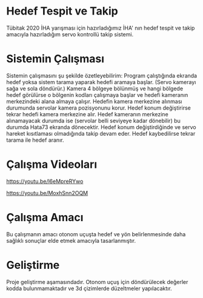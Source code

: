 # Hedef Tespit ve Takip
Tübitak 2020 İHA yarışması için hazırladığımız İHA' nın hedef tespit ve takip amacıyla hazırladığım servo kontrollü takip sistemi.

# Sistemin Çalışması
Sistemin çalışmasını şu şekilde özetleyebilirim:
Program çalıştığında ekranda hedef yoksa sistem tarama yaparak hedefi aramaya başlar. (Servo kamerayı sağa ve sola döndürür.)
Kamera 4 bölgeye bölünmüş ve hangi bölgede hedef görülürse o bölgenin kodları çalışmaya başlar ve hedefi kameranın merkezindeki alana almaya çalışır.
Hedefin kamera merkezine alınması durumunda servolar kamera pozisyonunu korur.
Hedef konum değiştirirse tekrar hedefi kamera merkezine alır.
Hedef kameranın merkezine alınamayacak durumda ise (servolar belli seviyeye kadar dönebilir) bu durumda Hata73 ekranda dönecektir. Hedef konum değiştirdiğinde ve servo hareket kısıtlaması olmadığında takip devam eder.
Hedef kaybedilirse tekrar tarama ile hedef aranır.

# Çalışma Videoları
https://youtu.be/l6eMpreRYwo

https://youtu.be/MoxhSnn2OQM

# Çalışma Amacı
Bu çalışmanın amacı otonom uçuşta hedef ve yön belirlenmesinde daha sağlıklı sonuçlar elde etmek amacıyla tasarlanmıştır.

# Geliştirme
Proje geliştirme aşamasındadır. Otonom uçuş için döndürülecek değerler kodda bulunmamaktadır ve 3d çizimlerde düzeltmeler yapılacaktır.
